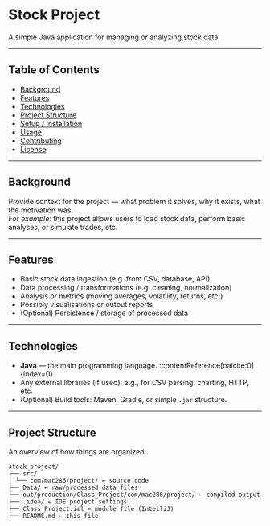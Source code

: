 # Stock Project

A simple Java application for managing or analyzing stock data.  

---

## Table of Contents

- [Background](#background)  
- [Features](#features)  
- [Technologies](#technologies)  
- [Project Structure](#project-structure)  
- [Setup / Installation](#setup--installation)  
- [Usage](#usage)  
- [Contributing](#contributing)  
- [License](#license)  

---

## Background

Provide context for the project — what problem it solves, why it exists, what the motivation was.  
_For example:_ this project allows users to load stock data, perform basic analyses, or simulate trades, etc.

---

## Features

- Basic stock data ingestion (e.g. from CSV, database, API)  
- Data processing / transformations (e.g. cleaning, normalization)  
- Analysis or metrics (moving averages, volatility, returns, etc.)  
- Possibly visualisations or output reports  
- (Optional) Persistence / storage of processed data  

---

## Technologies

- **Java** — the main programming language. :contentReference[oaicite:0]{index=0}  
- Any external libraries (if used): e.g., for CSV parsing, charting, HTTP, etc.  
- (Optional) Build tools: Maven, Gradle, or simple `.jar` structure.  

---

## Project Structure

An overview of how things are organized:

```
stock_project/
├── src/
│ └── com/mac286/project/ ← source code
├── Data/ ← raw/processed data files
├── out/production/Class_Project/com/mac286/project/ ← compiled output
├── .idea/ ← IDE project settings
├── Class_Project.iml ← module file (IntelliJ)
└── README.md ← this file
```
